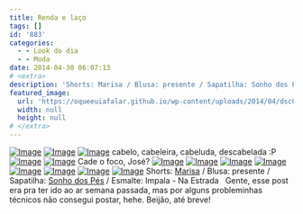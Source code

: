 ```yaml
---
title: Renda e laço
tags: []
id: '883'
categories:
  - - Look do dia
  - - Moda
date: 2014-04-30 06:07:13
# <extra>
description: 'Shorts: Marisa / Blusa: presente / Sapatilha: Sonho dos Pés / Esmalte: Impala &#8211; Na Estrada &nbsp; Gente, esse post era pra ter ido ao ar semana passada, mas por alguns probleminhas técnicos não consegui postar, hehe. Beijão, até breve!'
featured_image: 
  url: 'https://oqueeuiafalar.github.io/wp-content/uploads/2014/04/dsc026721.jpg?w=650'
  width: null
  height: null
# </extra>
---
```


[![Image](/wp-content/uploads/2014/04/dsc026721.jpg?w=650)](/wp-content/uploads/2014/04/dsc026721.jpg) [![Image](/wp-content/uploads/2014/04/dsc026731.jpg?w=650)](/wp-content/uploads/2014/04/dsc026731.jpg) [![Image](/wp-content/uploads/2014/04/dsc026701.jpg?w=650)](/wp-content/uploads/2014/04/dsc026701.jpg) cabelo, cabeleira, cabeluda, descabelada :P [![Image](/wp-content/uploads/2014/04/dsc02667.jpg?w=650)](/wp-content/uploads/2014/04/dsc02667.jpg) [![Image](/wp-content/uploads/2014/04/dsc026781.jpg?w=650)](/wp-content/uploads/2014/04/dsc026781.jpg) Cade o foco, José? [![Image](/wp-content/uploads/2014/04/dsc02689.jpg?w=650)](/wp-content/uploads/2014/04/dsc02689.jpg) [![Image](/wp-content/uploads/2014/04/dsc02690.jpg?w=650)](/wp-content/uploads/2014/04/dsc02690.jpg) [![Image](/wp-content/uploads/2014/04/dsc02691.jpg?w=650)](/wp-content/uploads/2014/04/dsc02691.jpg) [![Image](/wp-content/uploads/2014/04/dsc02687.jpg?w=650)](/wp-content/uploads/2014/04/dsc02687.jpg) [![Image](/wp-content/uploads/2014/04/dsc02692.jpg?w=650)](/wp-content/uploads/2014/04/dsc02692.jpg) [![Image](/wp-content/uploads/2014/04/dsc02682.jpg?w=650)](/wp-content/uploads/2014/04/dsc02682.jpg) [![Image](/wp-content/uploads/2014/04/dsc02679.jpg?w=650)](/wp-content/uploads/2014/04/dsc02679.jpg) [![Image](/wp-content/uploads/2014/04/dsc02669.jpg?w=650)](/wp-content/uploads/2014/04/dsc02669.jpg) Shorts: [Marisa](http://www.marisa.com.br/ "Marisa") / Blusa: presente / Sapatilha: [Sonho dos Pés](http://sonhodospes.com.br/ "Sonho dos Pés") / Esmalte: Impala - Na Estrada   Gente, esse post era pra ter ido ao ar semana passada, mas por alguns probleminhas técnicos não consegui postar, hehe. Beijão, até breve!
